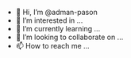 - 👋 Hi, I’m @adman-pason
- 👀 I’m interested in ...
- 🌱 I’m currently learning ...
- 💞️ I’m looking to collaborate on ...
- 📫 How to reach me ...

<!---
adman-pason/adman-pason is a ✨ special ✨ repository because its `README.md` (this file) appears on your GitHub profile.
You can click the Preview link to take a look at your changes.
--->

